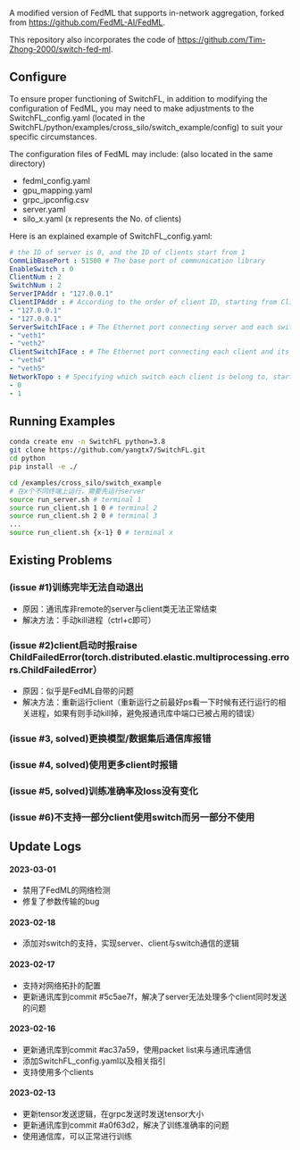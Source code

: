 A modified version of FedML that supports in-network aggregation, forked from https://github.com/FedML-AI/FedML.

This repository also incorporates the code of https://github.com/Tim-Zhong-2000/switch-fed-ml.

## Configure
To ensure proper functioning of SwitchFL, in addition to modifying the configuration of FedML, you may need to make adjustments to the SwitchFL_config.yaml (located in the SwitchFL/python/examples/cross_silo/switch_example/config) to suit your specific circumstances.

The configuration files of FedML may include: (also located in the same directory)
 - fedml_config.yaml
 - gpu_mapping.yaml
 - grpc_ipconfig.csv
 - server.yaml
 - silo_x.yaml (x represents the No. of clients)

Here is an explained example of SwitchFL_config.yaml:
```yaml
# the ID of server is 0, and the ID of clients start from 1
CommLibBasePort : 51500 # The base port of communication library
EnableSwitch : 0
ClientNum : 2
SwitchNum : 2
ServerIPAddr : "127.0.0.1"
ClientIPAddr : # According to the order of client ID, starting from Client ID 1
- "127.0.0.1"
- "127.0.0.1"
ServerSwitchIFace : # The Ethernet port connecting server and each switch, start from Switch ID 0
- "veth1"
- "veth2"
ClientSwitchIFace : # The Ethernet port connecting each client and its switch, start from Client ID 1
- "veth4"
- "veth5"
NetworkTopo : # Specifying which switch each client is belong to, start from Client ID 1
- 0
- 1
```

## Running Examples
```bash
conda create env -n SwitchFL python=3.8
git clone https://github.com/yangtx7/SwitchFL.git
cd python
pip install -e ./

cd /examples/cross_silo/switch_example
# 在x个不同终端上运行，需要先运行server
source run_server.sh # terminal 1
source run_client.sh 1 0 # terminal 2
source run_client.sh 2 0 # terminal 3
...
source run_client.sh {x-1} 0 # terminal x
```

## Existing Problems
### (issue #1)训练完毕无法自动退出
- 原因：通讯库非remote的server与client类无法正常结束
- 解决方法：手动kill进程（ctrl+c即可）
### (issue #2)client启动时报raise ChildFailedError(torch.distributed.elastic.multiprocessing.errors.ChildFailedError）
- 原因：似乎是FedML自带的问题
- 解决方法：重新运行client（重新运行之前最好ps看一下时候有还行运行的相关进程，如果有则手动kill掉，避免报通讯库中端口已被占用的错误）
### (issue #3, solved)更换模型/数据集后通信库报错
### (issue #4, solved)使用更多client时报错
### (issue #5, solved)训练准确率及loss没有变化
### (issue #6)不支持一部分client使用switch而另一部分不使用

## Update Logs
#### 2023-03-01
- 禁用了FedML的网络检测
- 修复了参数传输的bug

#### 2023-02-18
- 添加对switch的支持，实现server、client与switch通信的逻辑

#### 2023-02-17
- 支持对网络拓扑的配置
- 更新通讯库到commit #5c5ae7f，解决了server无法处理多个client同时发送的问题

#### 2023-02-16
- 更新通讯库到commit #ac37a59，使用packet list来与通讯库通信
- 添加SwitchFL_config.yaml以及相关指引
- 支持使用多个clients
#### 2023-02-13
- 更新tensor发送逻辑，在grpc发送时发送tensor大小
- 更新通讯库到commit #a0f63d2，解决了训练准确率的问题
- 使用通信库，可以正常进行训练